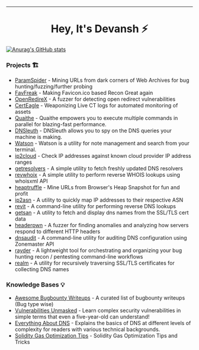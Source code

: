 -----------

<h1 align="center">
   Hey, It's Devansh ⚡
  <br>
</h1>


[![Anurag's GitHub stats](https://github-readme-stats.vercel.app/api?username=devanshbatham)](https://github.com/anuraghazra/github-readme-stats)


### Projects 🏗️
- [ParamSpider](https://github.com/devanshbatham/ParamSpider) -  Mining URLs from dark corners of Web Archives for bug hunting/fuzzing/further probing
- [FavFreak](https://github.com/devanshbatham/FavFreak) -  Making Favicon.ico based Recon Great again 
- [OpenRedireX](https://github.com/devanshbatham/OpenRedireX) - A fuzzer for detecting open redirect vulnerabilities
- [CertEagle](https://github.com/devanshbatham/CertEagle) - Weaponizing Live CT logs for automated monitoring of assets
- [Quaithe](https://github.com/devanshbatham/Quaithe) - Quaithe empowers you to execute multiple commands in parallel for blazing-fast performance. 
- [DNSleuth](https://github.com/devanshbatham/DNSleuth) - DNSleuth allows you to spy on the DNS queries your machine is making. 
- [Watson](https://github.com/devanshbatham/Watson) - Watson is a utility for note management and search from your terminal. 
- [ip2cloud](https://github.com/devanshbatham/ip2cloud) -  Check IP addresses against known cloud provider IP address ranges
- [getresolvers](https://github.com/devanshbatham/getresolvers) - A simple utility to fetch freshly updated DNS resolvers
- [revwhoix](https://github.com/devanshbatham/revwhoix) -  A simple utility to perform reverse WHOIS lookups using whoisxml API
- [heaptruffle](https://github.com/devanshbatham/heaptruffle) -  Mine URLs from Browser's Heap Snapshot for fun and profit
- [ip2asn](https://github.com/devanshbatham/ip2asn) -  A utility to quickly map IP addresses to their respective ASN
- [revit](https://github.com/devanshbatham/revit) -  A command-line utility for performing reverse DNS lookups
- [getsan](https://github.com/devanshbatham/getsan) - A utility to fetch and display dns names from the SSL/TLS cert data
- [headerpwn](https://github.com/devanshbatham/headerpwn) -  A fuzzer for finding anomalies and analyzing how servers respond to different HTTP headers
- [dnsaudit](https://github.com/devanshbatham/dnsaudit) -  A command-line utility for auditing DNS configuration using Zonemaster API
- [rayder](https://github.com/devanshbatham/rayder) - A lightweight tool for orchestrating and organizing your bug hunting recon / pentesting command-line workflows
- [realm](https://github.com/devanshbatham/realm) -  A utility for recursively traversing SSL/TLS certificates for collecting DNS names



### Knowledge Bases 💡
- [Awesome Bugbounty Writeups](https://github.com/devanshbatham/Awesome-Bugbounty-Writeups) - A curated list of bugbounty writeups (Bug type wise)
- [Vulnerabilities Unmasked](https://github.com/devanshbatham/Vulnerabilities-Unmasked) -  Learn complex security vulnerabilities in simple terms that even a five-year-old can understand!
- [Everything About DNS](https://github.com/devanshbatham/Everything-About-DNS) - Explains the basics of DNS at different levels of complexity for readers with various technical backgrounds.
- [Solidity Gas Optimization Tips](https://github.com/devanshbatham/Solidity-Gas-Optimization-Tips) -  Solidity Gas Optimization Tips and Tricks




